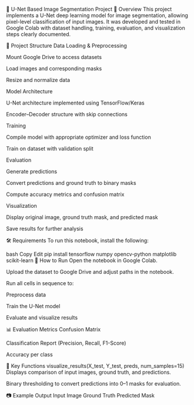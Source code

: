 🧠 U-Net Based Image Segmentation Project
📌 Overview
This project implements a U-Net deep learning model for image segmentation, allowing pixel-level classification of input images.
It was developed and tested in Google Colab with dataset handling, training, evaluation, and visualization steps clearly documented.

📂 Project Structure
Data Loading & Preprocessing

Mount Google Drive to access datasets

Load images and corresponding masks

Resize and normalize data

Model Architecture

U-Net architecture implemented using TensorFlow/Keras

Encoder–Decoder structure with skip connections

Training

Compile model with appropriate optimizer and loss function

Train on dataset with validation split

Evaluation

Generate predictions

Convert predictions and ground truth to binary masks

Compute accuracy metrics and confusion matrix

Visualization

Display original image, ground truth mask, and predicted mask

Save results for further analysis

🛠️ Requirements
To run this notebook, install the following:

bash
Copy
Edit
pip install tensorflow numpy opencv-python matplotlib scikit-learn
🚀 How to Run
Open the notebook in Google Colab.

Upload the dataset to Google Drive and adjust paths in the notebook.

Run all cells in sequence to:

Preprocess data

Train the U-Net model

Evaluate and visualize results

📊 Evaluation Metrics
Confusion Matrix

Classification Report (Precision, Recall, F1-Score)

Accuracy per class

📌 Key Functions
visualize_results(X_test, Y_test, preds, num_samples=15)
Displays comparison of input images, ground truth, and predictions.

Binary thresholding to convert predictions into 0–1 masks for evaluation.

📷 Example Output
Input Image	Ground Truth	Predicted Mask
